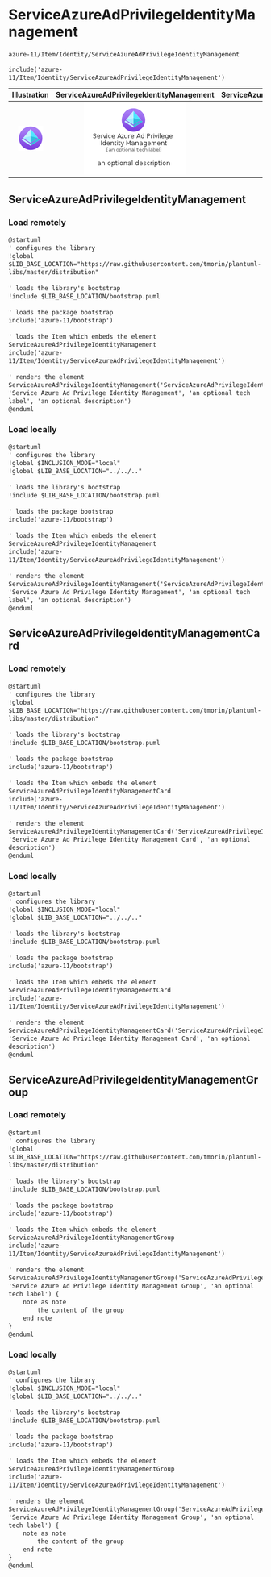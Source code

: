 # ServiceAzureAdPrivilegeIdentityManagement


```text
azure-11/Item/Identity/ServiceAzureAdPrivilegeIdentityManagement
```

```text
include('azure-11/Item/Identity/ServiceAzureAdPrivilegeIdentityManagement')
```



| Illustration | ServiceAzureAdPrivilegeIdentityManagement | ServiceAzureAdPrivilegeIdentityManagementCard | ServiceAzureAdPrivilegeIdentityManagementGroup |
| :---: | :---: | :---: | :---: |
| ![illustration for Illustration](../../../azure-11/Item/Identity/ServiceAzureAdPrivilegeIdentityManagement.png) | ![illustration for ServiceAzureAdPrivilegeIdentityManagement](../../../azure-11/Item/Identity/ServiceAzureAdPrivilegeIdentityManagement.Local.png) | ![illustration for ServiceAzureAdPrivilegeIdentityManagementCard](../../../azure-11/Item/Identity/ServiceAzureAdPrivilegeIdentityManagementCard.Local.png) | ![illustration for ServiceAzureAdPrivilegeIdentityManagementGroup](../../../azure-11/Item/Identity/ServiceAzureAdPrivilegeIdentityManagementGroup.Local.png) |




## ServiceAzureAdPrivilegeIdentityManagement

### Load remotely
```plantuml
@startuml
' configures the library
!global $LIB_BASE_LOCATION="https://raw.githubusercontent.com/tmorin/plantuml-libs/master/distribution"

' loads the library's bootstrap
!include $LIB_BASE_LOCATION/bootstrap.puml

' loads the package bootstrap
include('azure-11/bootstrap')

' loads the Item which embeds the element ServiceAzureAdPrivilegeIdentityManagement
include('azure-11/Item/Identity/ServiceAzureAdPrivilegeIdentityManagement')

' renders the element
ServiceAzureAdPrivilegeIdentityManagement('ServiceAzureAdPrivilegeIdentityManagement', 'Service Azure Ad Privilege Identity Management', 'an optional tech label', 'an optional description')
@enduml
```

### Load locally
```plantuml
@startuml
' configures the library
!global $INCLUSION_MODE="local"
!global $LIB_BASE_LOCATION="../../.."

' loads the library's bootstrap
!include $LIB_BASE_LOCATION/bootstrap.puml

' loads the package bootstrap
include('azure-11/bootstrap')

' loads the Item which embeds the element ServiceAzureAdPrivilegeIdentityManagement
include('azure-11/Item/Identity/ServiceAzureAdPrivilegeIdentityManagement')

' renders the element
ServiceAzureAdPrivilegeIdentityManagement('ServiceAzureAdPrivilegeIdentityManagement', 'Service Azure Ad Privilege Identity Management', 'an optional tech label', 'an optional description')
@enduml
```

## ServiceAzureAdPrivilegeIdentityManagementCard

### Load remotely
```plantuml
@startuml
' configures the library
!global $LIB_BASE_LOCATION="https://raw.githubusercontent.com/tmorin/plantuml-libs/master/distribution"

' loads the library's bootstrap
!include $LIB_BASE_LOCATION/bootstrap.puml

' loads the package bootstrap
include('azure-11/bootstrap')

' loads the Item which embeds the element ServiceAzureAdPrivilegeIdentityManagementCard
include('azure-11/Item/Identity/ServiceAzureAdPrivilegeIdentityManagement')

' renders the element
ServiceAzureAdPrivilegeIdentityManagementCard('ServiceAzureAdPrivilegeIdentityManagementCard', 'Service Azure Ad Privilege Identity Management Card', 'an optional description')
@enduml
```

### Load locally
```plantuml
@startuml
' configures the library
!global $INCLUSION_MODE="local"
!global $LIB_BASE_LOCATION="../../.."

' loads the library's bootstrap
!include $LIB_BASE_LOCATION/bootstrap.puml

' loads the package bootstrap
include('azure-11/bootstrap')

' loads the Item which embeds the element ServiceAzureAdPrivilegeIdentityManagementCard
include('azure-11/Item/Identity/ServiceAzureAdPrivilegeIdentityManagement')

' renders the element
ServiceAzureAdPrivilegeIdentityManagementCard('ServiceAzureAdPrivilegeIdentityManagementCard', 'Service Azure Ad Privilege Identity Management Card', 'an optional description')
@enduml
```

## ServiceAzureAdPrivilegeIdentityManagementGroup

### Load remotely
```plantuml
@startuml
' configures the library
!global $LIB_BASE_LOCATION="https://raw.githubusercontent.com/tmorin/plantuml-libs/master/distribution"

' loads the library's bootstrap
!include $LIB_BASE_LOCATION/bootstrap.puml

' loads the package bootstrap
include('azure-11/bootstrap')

' loads the Item which embeds the element ServiceAzureAdPrivilegeIdentityManagementGroup
include('azure-11/Item/Identity/ServiceAzureAdPrivilegeIdentityManagement')

' renders the element
ServiceAzureAdPrivilegeIdentityManagementGroup('ServiceAzureAdPrivilegeIdentityManagementGroup', 'Service Azure Ad Privilege Identity Management Group', 'an optional tech label') {
    note as note
        the content of the group
    end note
}
@enduml
```

### Load locally
```plantuml
@startuml
' configures the library
!global $INCLUSION_MODE="local"
!global $LIB_BASE_LOCATION="../../.."

' loads the library's bootstrap
!include $LIB_BASE_LOCATION/bootstrap.puml

' loads the package bootstrap
include('azure-11/bootstrap')

' loads the Item which embeds the element ServiceAzureAdPrivilegeIdentityManagementGroup
include('azure-11/Item/Identity/ServiceAzureAdPrivilegeIdentityManagement')

' renders the element
ServiceAzureAdPrivilegeIdentityManagementGroup('ServiceAzureAdPrivilegeIdentityManagementGroup', 'Service Azure Ad Privilege Identity Management Group', 'an optional tech label') {
    note as note
        the content of the group
    end note
}
@enduml
```

